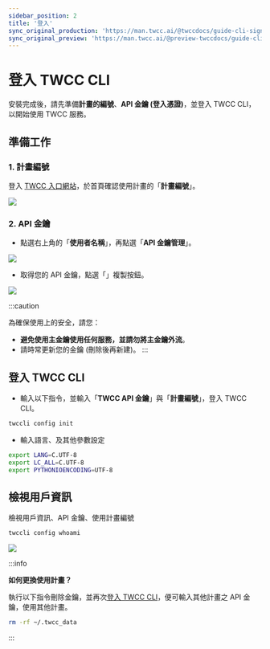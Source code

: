```yaml
---
sidebar_position: 2
title: '登入'
sync_original_production: 'https://man.twcc.ai/@twccdocs/guide-cli-signin-zh' 
sync_original_preview: 'https://man.twcc.ai/@preview-twccdocs/guide-cli-signin-zh'
---
```



# 登入 TWCC CLI

安裝完成後，請先準備**計畫的編號**、**API 金鑰 (登入憑證)**，並登入 TWCC CLI，以開始使用 TWCC 服務。

## 準備工作

### 1. 計畫編號

登入 [TWCC 入口網站](https://www.twcc.ai/)，於首頁確認使用計畫的「**計畫編號**」。

![](https://cos.twcc.ai/SYS-MANUAL/uploads/upload_7ebe760b7bed64d7bf908352c9326cb0.png)



### 2. API 金鑰

- 點選右上角的「**使用者名稱**」，再點選「**API 金鑰管理**」。

![](https://cos.twcc.ai/SYS-MANUAL/uploads/upload_1747c9e027ba1963896d7e8e77a373ad.png)


- 取得您的 API 金鑰，點選「<i class="fa fa-clone" aria-hidden="true"></i>」複製按鈕。

![](https://cos.twcc.ai/SYS-MANUAL/uploads/upload_497cc756c9516d0a13cbd2a2098b1fa6.png)


:::caution
 
為確保使用上的安全，請您：
- **避免使用主金鑰使用任何服務，並請勿將主金鑰外流**。
- 請時常更新您的金鑰 (刪除後再新建)。
:::


## 登入 TWCC CLI

- 輸入以下指令，並輸入「**TWCC API 金鑰**」與「**計畫編號**」，登入 TWCC CLI。

```bash
twccli config init
```

- 輸入語言、及其他參數設定
```bash
export LANG=C.UTF-8
export LC_ALL=C.UTF-8
export PYTHONIOENCODING=UTF-8
```

## 檢視用戶資訊

檢視用戶資訊、API 金鑰、使用計畫編號

```bash
twccli config whoami
```
![](https://cos.twcc.ai/SYS-MANUAL/uploads/upload_357bb8bf5d9208b9e97187cbc56c58c9.png)


:::info

**如何更換使用計畫？**

執行以下指令刪除金鑰，並再次<ins>[登入 TWCC CLI](#登入-TWCC-CLI1)</ins>，便可輸入其他計畫之 API 金鑰，使用其他計畫。

```bash
rm -rf ~/.twcc_data
```
:::